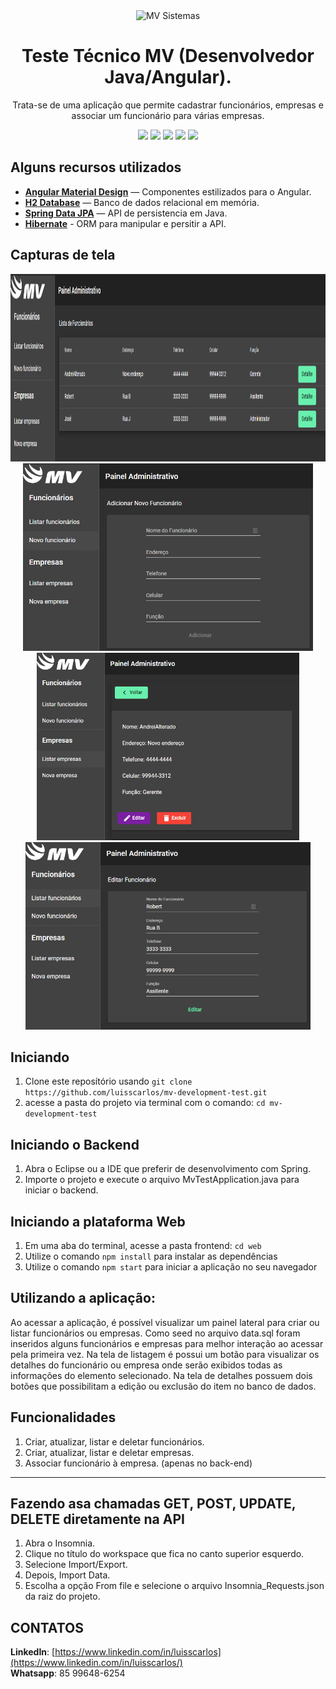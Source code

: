 <div align="center">
  <img src="https://mv.com.br/assets/img/layout/logo.svg" height="100px" alt="MV Sistemas"/>
</div>

<div align="center">

  # Teste Técnico MV (Desenvolvedor Java/Angular).
  Trata-se de uma aplicação que permite cadastrar funcionários, empresas e associar um funcionário para várias empresas.


  ![](https://img.shields.io/badge/autor-Luis%20Carlos-brightgreen)
  ![](https://img.shields.io/badge/Front--End-Angular-brightgreen)
  ![](https://img.shields.io/badge/Language-Typescript-brightgreen)
  ![](https://img.shields.io/badge/Back--End-Spring-brightgreen)
  ![](https://img.shields.io/badge/Language-Java-brightgreen)
</div> 

## Alguns recursos utilizados

- **[Angular Material Design](https://material.angular.io/)** — Componentes estilizados para o Angular.
- **[H2 Database](https://www.h2database.com/)** — Banco de dados relacional em memória.
- **[Spring Data JPA](https://spring.io/projects/spring-data-jpa#overview)** — API de persistencia em Java.
- **[Hibernate](https://hibernate.org/orm/)** - ORM para manipular e persitir a API.

## Capturas de tela

<div align="center">
  <img src="https://github.com/luisscarlos/mv-development-test/blob/main/.github/list.PNG" height="300px" alt="MV Sistemas"/>
  <img src="https://github.com/luisscarlos/mv-development-test/blob/main/.github/newPNG.PNG" height="300px" alt="MV Sistemas"/>
  <img src="https://github.com/luisscarlos/mv-development-test/blob/main/.github/detail.PNG" height="300px" alt="MV Sistemas"/>
  <img src="https://github.com/luisscarlos/mv-development-test/blob/main/.github/editPNG.PNG" height="300px" alt="MV Sistemas"/>
</div>

## Iniciando

1. Clone este  reposítório usando `git clone https://github.com/luisscarlos/mv-development-test.git`
2. acesse a pasta do projeto via terminal com o comando: `cd mv-development-test`<br />

## Iniciando o Backend

1. Abra o Eclipse ou a IDE que preferir  de desenvolvimento com Spring.
2. Importe o projeto e execute o arquivo MvTestApplication.java para iniciar o backend.

## Iniciando a plataforma Web

1. Em uma aba do terminal, acesse a pasta frontend: `cd web`
2. Utilize o comando  `npm install` para instalar as dependências
3. Utilize o comando `npm start` para iniciar a aplicação no seu navegador

## Utilizando a aplicação:
Ao acessar a aplicação, é possível visualizar um painel lateral para criar ou listar funcionários ou empresas.  Como seed no arquivo data.sql foram inseridos alguns funcionários e empresas para melhor interação ao acessar pela primeira vez. Na tela de listagem é possui um botão para visualizar os detalhes do funcionário ou empresa onde serão exibidos todas as informações do elemento selecionado. Na tela de detalhes possuem dois botões que possibilitam a edição ou exclusão do item no banco de dados.

## Funcionalidades

1. Criar, atualizar, listar e deletar funcionários.
2. Criar, atualizar, listar e deletar empresas.
3. Associar funcionário à empresa. (apenas no back-end)
***

## Fazendo asa chamadas GET, POST, UPDATE, DELETE diretamente na API
1. Abra o Insomnia.
2. Clique no título do workspace que fica no canto superior esquerdo.
3. Selecione Import/Export.
4. Depois, Import Data.
5. Escolha a opção From file e selecione o arquivo Insomnia_Requests.json da raiz do projeto.


## CONTATOS
**LinkedIn**: [https://www.linkedin.com/in/luisscarlos](https://www.linkedin.com/in/luisscarlos/)  
**Whatsapp**: 85 99648-6254
